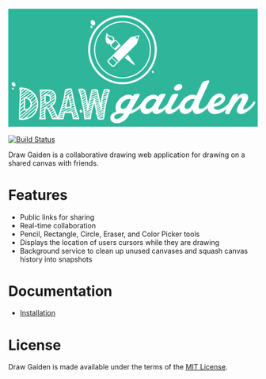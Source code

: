 ![Draw Gaiden](https://raw.githubusercontent.com/cschram/drawgaiden/master/packages/client/src/img/logo_big.png)

[![Build Status](https://travis-ci.org/drawgaiden/drawgaiden.svg?branch=master)](https://travis-ci.org/drawgaiden/drawgaiden)

Draw Gaiden is a collaborative drawing web application for drawing on a shared canvas with friends.

# Features

* Public links for sharing
* Real-time collaboration
* Pencil, Rectangle, Circle, Eraser, and Color Picker tools
* Displays the location of users cursors while they are drawing
* Background service to clean up unused canvases and squash canvas history into snapshots

# Documentation

* [Installation](docs/installation.md)

# License

Draw Gaiden is made available under the terms of the [MIT License](https://en.wikipedia.org/wiki/MIT_License).